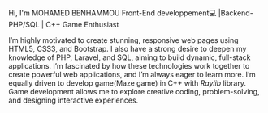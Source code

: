 


 Hi, I'm MOHAMED BENHAMMOU
 Front-End developpement💻 |Backend-PHP/SQL | C++ Game Enthusiast 

   I’m highly motivated to create stunning, responsive web pages using HTML5, CSS3, and Bootstrap. I also have a strong desire to deepen my knowledge of PHP, Laravel, and SQL, aiming to build dynamic, full-stack applications. I’m fascinated by how these technologies work together to create powerful web applications, and I’m always eager to learn more.
    I’m equally driven to develop game(Maze game) in C++ with *Raylib* library. Game development allows me to explore creative coding, problem-solving, and designing interactive experiences. 
    
